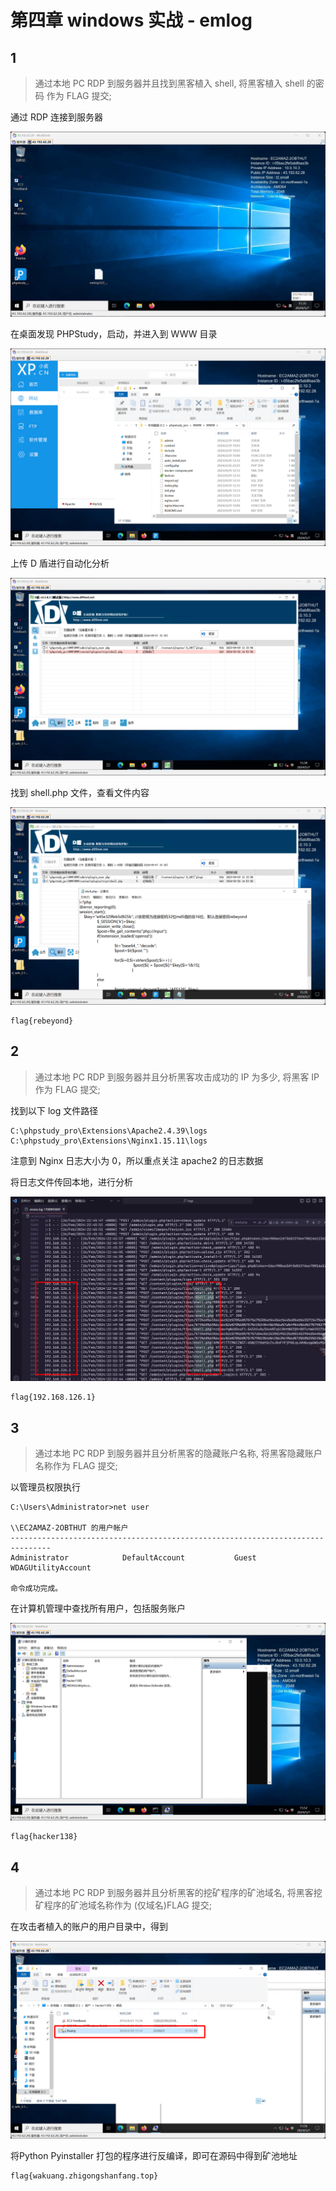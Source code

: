 # 第四章 windows 实战 - emlog

## 1

> 通过本地 PC RDP 到服务器并且找到黑客植入 shell, 将黑客植入 shell 的密码 作为 FLAG 提交;

通过 RDP 连接到服务器

![img](img/image_20240535-233542.png)

在桌面发现 PHPStudy，启动，并进入到 WWW 目录

![img](img/image_20240537-233725.png)

上传 D 盾进行自动化分析

![img](img/image_20240538-233852.png)

找到 shell.php 文件，查看文件内容

![img](img/image_20240539-233929.png)

```plaintext
flag{rebeyond}
```

## 2

> 通过本地 PC RDP 到服务器并且分析黑客攻击成功的 IP 为多少, 将黑客 IP 作为 FLAG 提交;

找到以下 log 文件路径

```plaintext
C:\phpstudy_pro\Extensions\Apache2.4.39\logs
C:\phpstudy_pro\Extensions\Nginx1.15.11\logs
```

注意到 Nginx 日志大小为 0，所以重点关注 apache2 的日志数据

将日志文件传回本地，进行分析

![img](img/image_20240546-234606.png)

```plaintext
flag{192.168.126.1}
```

## 3

> 通过本地 PC RDP 到服务器并且分析黑客的隐藏账户名称, 将黑客隐藏账户名称作为 FLAG 提交;

以管理员权限执行

```shell
C:\Users\Administrator>net user

\\EC2AMAZ-2OBTHUT 的用户帐户
-------------------------------------------------------------------------------
Administrator            DefaultAccount           Guest
WDAGUtilityAccount

命令成功完成。  
```

在计算机管理中查找所有用户，包括服务账户

![img](img/image_20240552-235256.png)

```plaintext
flag{hacker138}
```

## 4

> 通过本地 PC RDP 到服务器并且分析黑客的挖矿程序的矿池域名, 将黑客挖矿程序的矿池域名称作为 (仅域名)FLAG 提交;

在攻击者植入的账户的用户目录中，得到

![img](img/image_20240557-235703.png)

将Python Pyinstaller 打包的程序进行反编译，即可在源码中得到矿池地址

```plaintext
flag{wakuang.zhigongshanfang.top}
```

